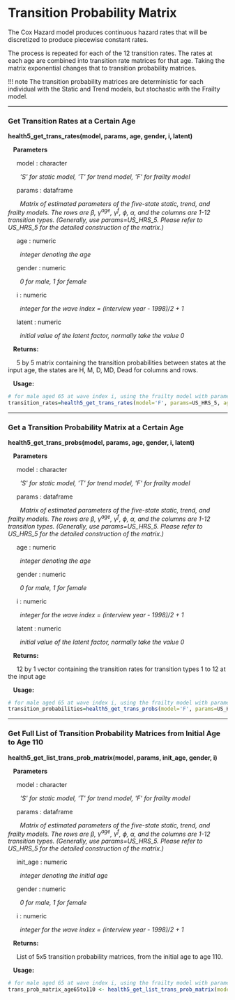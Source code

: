 # Transition Probability Matrix 

The Cox Hazard model produces continuous hazard rates that will be discretized to produce
piecewise constant rates. 

The process is repeated for each of the 12 transition rates. The rates at each age are combined
into transition rate matrices for that age. Taking the matrix exponential changes that to 
transition probability matrices. 

!!! note
    The transition probability matrices are deterministic for each individual 
    with the Static and Trend models, but stochastic with the Frailty model.

---
### Get Transition Rates at a Certain Age

**health5_get_trans_rates(model, params, age, gender, i, latent)**

&nbsp;&nbsp; **Parameters**

&nbsp;&nbsp;&nbsp;&nbsp; model : character

&nbsp;&nbsp;&nbsp;&nbsp;&nbsp;&nbsp; *'S' for static model, 'T' for trend model, 'F' for frailty model*

&nbsp;&nbsp;&nbsp;&nbsp; params : dataframe

&nbsp;&nbsp;&nbsp;&nbsp;&nbsp;&nbsp; *Matrix of estimated parameters of the five-state static, trend, and frailty models. The rows are $\beta$, $\gamma^{\text{age}}$, $\gamma^{\text{f}}$, $\phi$, $\alpha$, and the columns are 1-12 transition types. (Generally, use params=US_HRS_5. Please refer to US_HRS_5 for the detailed construction of the matrix.)*

&nbsp;&nbsp;&nbsp;&nbsp; age : numeric

&nbsp;&nbsp;&nbsp;&nbsp;&nbsp;&nbsp; *integer denoting the age*

&nbsp;&nbsp;&nbsp;&nbsp; gender : numeric

&nbsp;&nbsp;&nbsp;&nbsp;&nbsp;&nbsp; *0 for male, 1 for female*

&nbsp;&nbsp;&nbsp;&nbsp; i : numeric

&nbsp;&nbsp;&nbsp;&nbsp;&nbsp;&nbsp; *integer for the wave index = (interview year - 1998)/2 + 1*

&nbsp;&nbsp;&nbsp;&nbsp; latent : numeric

&nbsp;&nbsp;&nbsp;&nbsp;&nbsp;&nbsp; *initial value of the latent factor, normally take the value 0*

&nbsp;&nbsp; **Returns:**

&nbsp;&nbsp;&nbsp;&nbsp; 5 by 5 matrix containing the transition probabilities between states at the input age, the states are H, M, D, MD, Dead for columns and rows.

&nbsp;&nbsp; **Usage:**

```r
# for male aged 65 at wave index i, using the frailty model with parameters 'param'
transition_rates=health5_get_trans_rates(model='F', params=US_HRS_5, age=65, gender=0, i=8, latent=0)
```

---
### Get a Transition Probability Matrix at a Certain Age

**health5_get_trans_probs(model, params, age, gender, i, latent)**

&nbsp;&nbsp; **Parameters**

&nbsp;&nbsp;&nbsp;&nbsp; model : character

&nbsp;&nbsp;&nbsp;&nbsp;&nbsp;&nbsp; *'S' for static model, 'T' for trend model, 'F' for frailty model*

&nbsp;&nbsp;&nbsp;&nbsp; params : dataframe

&nbsp;&nbsp;&nbsp;&nbsp;&nbsp;&nbsp; *Matrix of estimated parameters of the five-state static, trend, and frailty models. The rows are $\beta$, $\gamma^{\text{age}}$, $\gamma^{\text{f}}$, $\phi$, $\alpha$, and the columns are 1-12 transition types. (Generally, use params=US_HRS_5. Please refer to US_HRS_5 for the detailed construction of the matrix.)*

&nbsp;&nbsp;&nbsp;&nbsp; age : numeric

&nbsp;&nbsp;&nbsp;&nbsp;&nbsp;&nbsp; *integer denoting the age*

&nbsp;&nbsp;&nbsp;&nbsp; gender : numeric

&nbsp;&nbsp;&nbsp;&nbsp;&nbsp;&nbsp; *0 for male, 1 for female*

&nbsp;&nbsp;&nbsp;&nbsp; i : numeric

&nbsp;&nbsp;&nbsp;&nbsp;&nbsp;&nbsp; *integer for the wave index = (interview year - 1998)/2 + 1*

&nbsp;&nbsp;&nbsp;&nbsp; latent : numeric

&nbsp;&nbsp;&nbsp;&nbsp;&nbsp;&nbsp; *initial value of the latent factor, normally take the value 0*

&nbsp;&nbsp; **Returns:**

&nbsp;&nbsp;&nbsp;&nbsp; 12 by 1 vector containing the transition rates for transition types 1 to 12 at the input age

&nbsp;&nbsp; **Usage:**

```r
# for male aged 65 at wave index i, using the frailty model with parameters 'param'
transition_probabilities=health5_get_trans_probs(model='F', params=US_HRS_5, age=65, gender=0, i=8, latent=0)
```

---
### Get Full List of Transition Probability Matrices from Initial Age to Age 110

**health5_get_list_trans_prob_matrix(model, params, init_age, gender, i)**

&nbsp;&nbsp; **Parameters**

&nbsp;&nbsp;&nbsp;&nbsp; model : character

&nbsp;&nbsp;&nbsp;&nbsp;&nbsp;&nbsp; *'S' for static model, 'T' for trend model, 'F' for frailty model*

&nbsp;&nbsp;&nbsp;&nbsp; params : dataframe

&nbsp;&nbsp;&nbsp;&nbsp;&nbsp;&nbsp; *Matrix of estimated parameters of the five-state static, trend, and frailty models. The rows are $\beta$, $\gamma^{\text{age}}$, $\gamma^{\text{f}}$, $\phi$, $\alpha$, and the columns are 1-12 transition types. (Generally, use params=US_HRS_5. Please refer to US_HRS_5 for the detailed construction of the matrix.)*

&nbsp;&nbsp;&nbsp;&nbsp; init_age : numeric

&nbsp;&nbsp;&nbsp;&nbsp;&nbsp;&nbsp; *integer denoting the initial age*

&nbsp;&nbsp;&nbsp;&nbsp; gender : numeric

&nbsp;&nbsp;&nbsp;&nbsp;&nbsp;&nbsp; *0 for male, 1 for female*

&nbsp;&nbsp;&nbsp;&nbsp; i : numeric

&nbsp;&nbsp;&nbsp;&nbsp;&nbsp;&nbsp; *integer for the wave index = (interview year - 1998)/2 + 1*

&nbsp;&nbsp; **Returns:**

&nbsp;&nbsp;&nbsp;&nbsp; List of 5x5 transition probability matrices, from the initial age to age 110.

&nbsp;&nbsp; **Usage:**

```r
# for male aged 65 at wave index i, using the frailty model with parameters 'param'
trans_prob_matrix_age65to110 <- health5_get_list_trans_prob_matrix(model='F', params=US_HRS_5, init_age=65, gender=0, i=8)
```


















